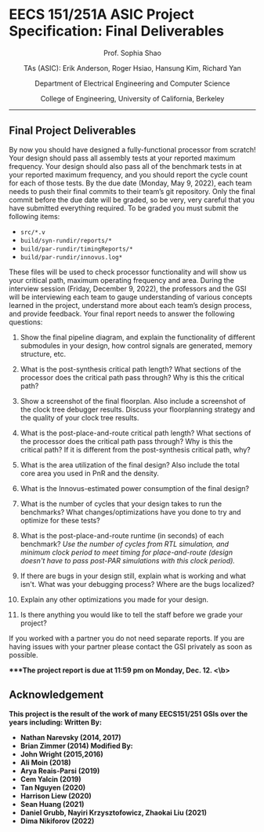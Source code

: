 # EECS 151/251A ASIC Project Specification: Final Deliverables
<p align="center">
Prof. Sophia Shao
</p>
<p align="center">
TAs (ASIC): Erik Anderson, Roger Hsiao, Hansung Kim, Richard Yan
</p>
<p align="center">
Department of Electrical Engineering and Computer Science
</p>
<p align="center">
College of Engineering, University of California, Berkeley
</p>

---

## Final Project Deliverables

By now you should have designed a fully-functional processor from scratch! Your design should pass all assembly tests at your reported maximum frequency. Your
design should also pass all of the benchmark tests in at your reported maximum frequency, and you
should report the cycle count for each of those tests. By the due date (Monday, May 9, 2022), each
team needs to push their final commits to their team’s git repository. Only the final commit before the
due date will be graded, so be very, very careful that you have submitted everything required. To be
graded you must submit the following items:
* `src/*.v`
* `build/syn-rundir/reports/*`
* `build/par-rundir/timingReports/*`
* `build/par-rundir/innovus.log*`

These files will be used to check processor functionality and will show us your critical path, maximum operating frequency and area. During the interview session (Friday, December 9, 2022), the
professors and the GSI will be interviewing each team to gauge understanding of various concepts
learned in the project, understand more about each team’s design process, and provide feedback. Your
final report needs to answer the following questions:

1. Show the final pipeline diagram, and explain the functionality of different submodules in your design, how control signals are generated, memory structure, etc.

2. What is the post-synthesis critical path length? What sections of the processor does the critical
path pass through? Why is this the critical path?

3. Show a screenshot of the final floorplan. Also include a screenshot of the clock tree debugger results.  Discuss your floorplanning strategy and the quality of your clock tree results.

4. What is the post-place-and-route critical path length? What sections of the processor does the
critical path pass through? Why is this the critical path? If it is different from the post-synthesis
critical path, why?

5. What is the area utilization of the final design? Also include the total core area you used in PnR and the density.

6. What is the Innovus-estimated power consumption of the final design?

7. What is the number of cycles that your design takes to run the benchmarks? What changes/optimizations
have you done to try and optimize for these tests?

8. What is the post-place-and-route runtime (in seconds) of each benchmark? 
   *Use the number of cycles from RTL simulation, and minimum clock period to meet timing for place-and-route (design doesn't have to pass post-PAR simulations with this clock period).*
   
9. If there are bugs in your design still, explain what is working and what isn't.  What was your debugging process?  Where are the bugs localized?

10. Explain any other optimizations you made for your design.

11. Is there anything you would like to tell the staff before we grade your project?


If you worked with a partner you do not need separate reports. If you are having issues with your
partner please contact the GSI privately as soon as possible.

<b>***The project report is due at 11:59 pm on Monday, Dec. 12. <\b>



## Acknowledgement

This project is the result of the work of many EECS151/251 GSIs over the years including:
Written By:
- Nathan Narevsky (2014, 2017)
- Brian Zimmer (2014)
Modified By:
- John Wright (2015,2016)
- Ali Moin (2018)
- Arya Reais-Parsi (2019)
- Cem Yalcin (2019)
- Tan Nguyen (2020)
- Harrison Liew (2020)
- Sean Huang (2021)
- Daniel Grubb, Nayiri Krzysztofowicz, Zhaokai Liu (2021)
- Dima Nikiforov (2022)
